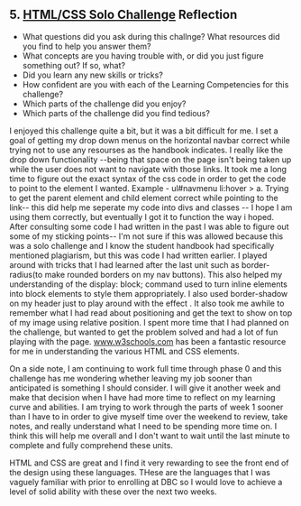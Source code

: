 ## 5. [HTML/CSS Solo Challenge](5_HTML_CSS_solo_challenge/readme.md) Reflection

* What questions did you ask during this challnge? What resources did you find to help you answer them?  
* What concepts are you having trouble with, or did you just figure something out? If so, what?  
* Did you learn any new skills or tricks?
* How confident are you with each of the Learning Competencies for this challenge? 
* Which parts of the challenge did you enjoy?
* Which parts of the challenge did you find tedious?

I enjoyed this challenge quite a bit, but it was a bit difficult for me.  I set a goal of getting my drop down menus on the horizontal navbar correct while trying not to use any resourses as the handbook indicates. I really like the drop down functionality --being that space on the page isn't being taken up while the user does not want to navigate with those links.  It took me a long time to figure out the exact syntax of the css code in order to get the code to point to the element I wanted.  Example - ul#navmenu li:hover > a. Trying to get the parent element and child element correct while pointing to the link-- this did help me seperate my code into divs and classes -- I hope I am using them correctly, but eventually I got it to function the way i hoped. After consulting some code I had written in the past I was able to figure out some of my sticking points-- I'm not sure if this was allowed because this was a solo challenge and I know the student handbook had specifically mentioned plagiarism, but this was code I had written earlier.  I played around with tricks that I had learned after the last unit such as border-radius(to make rounded borders on my nav buttons).  This also helped my understanding of the display: block; command used to turn inline elements into block elements to style them appropriately.  I also used border-shadow on my header just to play around with the effect .  It also took me awhile to remember what I had read about positioning and get the text to show on top of my image using relative position. I spent more time that I had planned on the challenge, but wanted to get the problem solved and had a lot of fun playing with the page.  www.w3schools.com has been a fantastic resource for me in understanding the various HTML and CSS elements. 

On a side note, I am continuing to work full time through phase 0 and this challenge has me wondering whether leaving my job sooner than anticipated is something I should consider.  I will give it another week and make that decision when I have had more time to reflect on my learning curve and abilities.  I am trying to work through the parts of week 1 sooner than I have to in order to give myself time over the weekend to review, take notes, and really understand what I need to be spending more time on.  I think this will help me overall and I don't want to wait until the last minute to complete and fully comprehend these units.

HTML and CSS are great and I find it very rewarding to see the front end of the design using these languages.  THese are the languages that I was vaguely familiar with prior to enrolling at DBC so I would love to achieve a level of solid ability with these over the next two weeks.